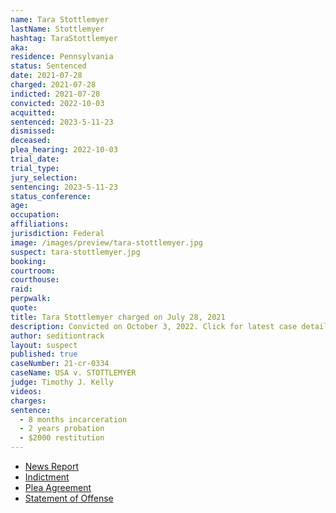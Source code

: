 ```yaml
---
name: Tara Stottlemyer
lastName: Stottlemyer
hashtag: TaraStottlemyer
aka:
residence: Pennsylvania
status: Sentenced
date: 2021-07-28
charged: 2021-07-28
indicted: 2021-07-28
convicted: 2022-10-03
acquitted:
sentenced: 2023-5-11-23
dismissed:
deceased:
plea_hearing: 2022-10-03
trial_date:
trial_type:
jury_selection:
sentencing: 2023-5-11-23
status_conference:
age:
occupation:
affiliations:
jurisdiction: Federal
image: /images/preview/tara-stottlemyer.jpg
suspect: tara-stottlemyer.jpg
booking:
courtroom:
courthouse:
raid:
perpwalk:
quote:
title: Tara Stottlemyer charged on July 28, 2021
description: Convicted on October 3, 2022. Click for latest case details.
author: seditiontrack
layout: suspect
published: true
caseNumber: 21-cr-0334
caseName: USA v. STOTTLEMYER
judge: Timothy J. Kelly
videos:
charges:
sentence:
  - 8 months incarceration
  - 2 years probation
  - $2000 restitution
---
```

- [News Report](https://www.theintelligencer.net/news/community/2021/09/wife-of-former-wheeling-man-charged-in-capitol-riot-also-arrested/)
- [Indictment](https://www.justice.gov/usao-dc/case-multi-defendant/file/1473431/download)
- [Plea Agreement](https://www.justice.gov/usao-dc/case-multi-defendant/file/1540336/download)
- [Statement of Offense](https://www.justice.gov/usao-dc/case-multi-defendant/file/1540341/download)
